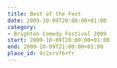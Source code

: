 ```yaml
---
title: Best of the Fest
date: 2009-10-09T20:00:00+01:00
category:
- Brighton Comedy Festival 2009
start: 2009-10-09T20:00:00+01:00
end: 2009-10-09T21:00:00+01:00
place_id: 9c2xrvf6+fr
---
```

